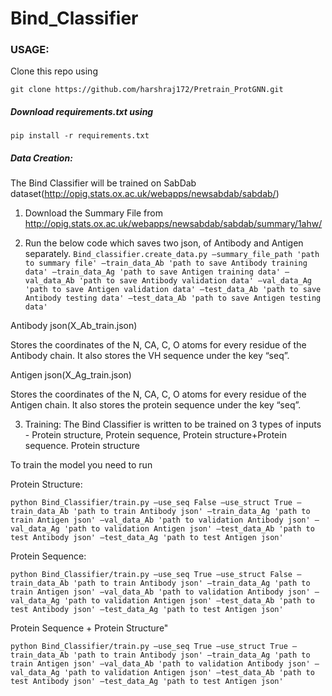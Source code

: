 # Bind_Classifier

### USAGE:
Clone this repo using 

```git clone https://github.com/harshraj172/Pretrain_ProtGNN.git```

##### Download requirements.txt using

```pip install -r requirements.txt```

##### Data Creation:
The Bind Classifier will be trained on SabDab dataset(http://opig.stats.ox.ac.uk/webapps/newsabdab/sabdab/)

1. Download the Summary File from http://opig.stats.ox.ac.uk/webapps/newsabdab/sabdab/summary/1ahw/

2. Run the below code which saves two json, of Antibody and Antigen separately.
```Bind_classifier.create_data.py –summary_file_path 'path to summary file' –train_data_Ab 'path to save Antibody training data' –train_data_Ag 'path to save Antigen training data' –val_data_Ab 'path to save Antibody validation data' –val_data_Ag 'path to save Antigen validation data' –test_data_Ab 'path to save Antibody testing data' –test_data_Ab 'path to save Antigen testing data'```

Antibody json(X_Ab_train.json) 

Stores the coordinates of the N, CA, C, O atoms for every residue of the Antibody chain. It also stores the VH sequence under the key “seq”.

Antigen json(X_Ag_train.json) 

Stores the coordinates of the N, CA, C, O atoms for every residue of the Antigen chain. It also stores the protein sequence under the key “seq”.

3. Training:
The Bind Classifier is written to be trained on 3 types of inputs - Protein structure, Protein sequence, Protein structure+Protein sequence.
Protein structure

To train the model you need to run 

Protein Structure:

```python Bind_Classifier/train.py –use_seq False –use_struct True –train_data_Ab 'path to train Antibody json' –train_data_Ag 'path to train Antigen json' –val_data_Ab 'path to validation Antibody json' –val_data_Ag 'path to validation Antigen json' –test_data_Ab 'path to test Antibody json' –test_data_Ag 'path to test Antigen json'```

Protein Sequence: 

```python Bind_Classifier/train.py –use_seq True –use_struct False –train_data_Ab 'path to train Antibody json' –train_data_Ag 'path to train Antigen json' –val_data_Ab 'path to validation Antibody json' –val_data_Ag 'path to validation Antigen json' –test_data_Ab 'path to test Antibody json' –test_data_Ag 'path to test Antigen json'```

Protein Sequence + Protein Structure"

```python Bind_Classifier/train.py –use_seq True –use_struct True –train_data_Ab 'path to train Antibody json' –train_data_Ag 'path to train Antigen json' –val_data_Ab 'path to validation Antibody json' –val_data_Ag 'path to validation Antigen json' –test_data_Ab 'path to test Antibody json' –test_data_Ag 'path to test Antigen json'```
